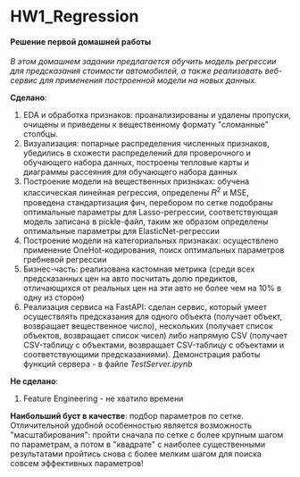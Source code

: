 # HW1_Regression
#### Решение первой домашней работы

_В этом домашнем задании предлагается обучить модель регрессии для предсказания стоимости автомобилей, а также реализовать веб-сервис для применения построенной модели на новых данных._


**Сделано**:

1) EDA и обработка признаков: проанализированы и удалены пропуски, очищены и приведены к вещественному формату "сломанные" столбцы.
2) Визуализация: попарные распределения численных признаков, убедились в схожести распределений для проверочного и обучающего набора данных, построены тепловые карты и диаграммы рассеяния для обучающего набора данных
3) Построение модели на вещественных признаках: обучена классическая линейная регрессия, определены 𝑅<sup>2</sup> и MSE, проведена стандартизация фич, перебором по сетке подобраны оптимальные параметры для Lasso-регрессии, соответствующая модель записана в pickle-файл, таким же образом определены оптимальные параметры для ElasticNet-регрессии
4) Построение модели на категориальных признаках: осуществлено применение OneHot-кодирования, поиск оптимальных параметров гребневой регрессии
5) Бизнес-часть: реализована кастомная метрика (среди всех предсказанных цен на авто посчитать долю предиктов, отличающихся от реальных цен на эти авто не более чем на 10% в одну из сторон)
6) Реализация сервиса на FastAPI: сделан сервис, который умеет осуществлять предсказания для одного объекта (получает объект, возвращает вещественное число), нескольких (получает список объектов, возвращает список чисел) либо напрямую CSV (получает CSV-таблицу с объектами, возвращает CSV-таблицу с объектами и соответствующими предсказаниями). Демонстрация работы функций сервера - в файле _TestServer.ipynb_


**Не сделано**:

1) Feature Engineering - не хватило времени


**Наибольший буст в качестве**: подбор параметров по сетке. Отличительной удобной особенностью является возможность "масштабирования": пройти сначала по сетке с более крупным шагом по параметрам, а потом в "квадрате" с наиболее существенными результатами пройтись снова с более мелким шагом для поиска совсем эффективных параметров!
